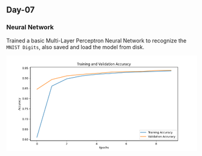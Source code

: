 ## Day-07

### Neural Network

Trained a basic Multi-Layer Perceptron Neural Network to recognize the `MNIST Digits`, also saved and load the model from disk.

![Training vs Validation Accuracy](Training-and-Validation-Accuracy.png)